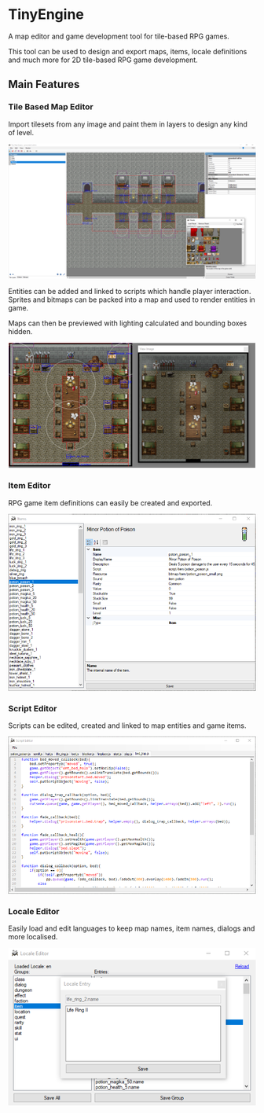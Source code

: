 # TinyEngine
A map editor and game development tool for tile-based RPG games.

This tool can be used to design and export maps, items, locale definitions and much more for 2D tile-based RPG game development.

## Main Features

### Tile Based Map Editor
Import tilesets from any image and paint them in layers to design any kind of level.

![Tile Map Editor](https://github.com/rodit/TinyEngine/blob/master/screens/Tile%20Editor.png?raw=true)

Entities can be added and linked to scripts which handle player interaction. Sprites and bitmaps can be packed into a map and used to render entities in game.

Maps can then be previewed with lighting calculated and bounding boxes hidden.

![Map Preview](https://github.com/rodit/TinyEngine/blob/master/screens/Map%20Preview.png?raw=true)

### Item Editor
RPG game item definitions can easily be created and exported.

![Item Editor](https://github.com/rodit/TinyEngine/blob/master/screens/Item%20Editor.png?raw=true)

### Script Editor
Scripts can be edited, created and linked to map entities and game items.

![Script Editor](https://github.com/rodit/TinyEngine/blob/master/screens/Script%20Editor.png?raw=true)

### Locale Editor
Easily load and edit languages to keep map names, item names, dialogs and more localised.

![Script Editor](https://github.com/rodit/TinyEngine/blob/master/screens/Locale%20Editor.png?raw=true)
